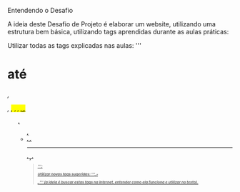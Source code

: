 Entendendo o Desafio
 
A ideia deste Desafio de Projeto é elaborar um website, utilizando uma estrutura bem básica, utilizando tags aprendidas durante as aulas práticas:
 
Utilizar todas as tags explicadas nas aulas: ''' <h1> até <h6>, <p>, <mark>, <small>, <i>, <u>, <strong>, <ol>, <ul>, <li>, <a>, <hr>, <sub>, <sup>, <blockquote>''';

Utilizar novas tags sugeridas: '''<font>, <del>, <p>, <abbr>''' (a ideia é buscar estas tags na internet, entender como ela funciona e utilizar no texto).
